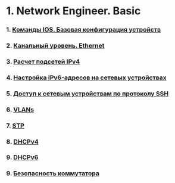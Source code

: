# 1. Network Engineer. Basic

### 1. [Команды IOS. Базовая конфигурация устройств](./ЛР%201.%20Базовая%20конфигурация/)
### 2. [Канальный уровень. Ethernet ](./ЛР%202.%20Канальный%20уровень/)
### 3. [Расчет подсетей IPv4](./ЛР%203.%20IPv4/)
### 4. [Настройка IPv6-адресов на сетевых устройствах](./ЛР%204.%20IPv6/)
### 5. [Доступ к сетевым устройствам по протоколу SSH](./ЛР%205.%20SSH/)
### 6. [VLANs](./ЛР%206.%20VLANs/)
### 7. [STP](./ЛР%207.%20STP/)
### 8. [DHCPv4](./ЛР%208.%20DHCPv4/)
### 9. [DHCPv6](./ЛР%208.%20DHCPv6/)
### 9. [Безопасность коммутатора](./ЛР%209.%20Безопасность%20коммутатора/)
